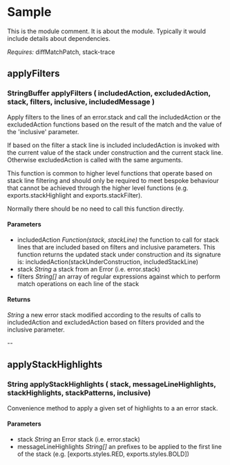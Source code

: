 Sample
======

This is the module comment. It is about the module. Typically it would include details about dependencies.

*Requires:* diffMatchPatch, stack-trace

applyFilters
------------

### StringBuffer applyFilters ( includedAction, excludedAction, stack, filters, inclusive, includedMessage ) ###

Apply filters to the lines of an error.stack and call the includedAction or the excludedAction functions based
on the result of the match and the value of the 'inclusive' parameter.

If based on the filter a stack line is included includedAction is invoked with the current value of the stack under
construction and the current stack line. Otherwise excludedAction is called with the same arguments.

This function is common to higher level functions that operate based on stack line filtering and should only be
required to meet bespoke behaviour that cannot be achieved through the higher level functions (e.g.
exports.stackHighlight and exports.stackFilter).

Normally there should be no need to call this function directly.

#### Parameters ####

- includedAction *Function(stack, stackLine)* the function to call for stack lines that are included based on filters
and inclusive parameters. This function returns the updated stack under construction and its signature is:
    includedAction(stackUnderConstruction, includedStackLine)
- stack *String* a stack from an Error (i.e. error.stack)
- filters *String[]* an array of regular expressions against which to perform match operations on each line of the stack

#### Returns ####

*String* a new error stack modified according to the results of calls to includedAction and excludedAction based on
filters provided and the inclusive parameter.

--

applyStackHighlights
--------------------

### String applyStackHighlights ( stack, messageLineHighlights, stackHighlights, stackPatterns, inclusive) ###

Convenience method to apply a given set of highlights to a an error stack.

#### Parameters ####

- stack *String* an Error stack (i.e. error.stack)
- messageLineHighlights *String[]* an prefixes to be applied to the first line of the stack (e.g. [exports.styles.RED,
exports.styles.BOLD])

